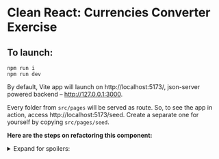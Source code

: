 # Clean React: Currencies Converter Exercise

## To launch:

```
npm run i
npm run dev
```

By default, Vite app will launch on http://localhost:5173/, json-server powered backend – http://127.0.0.1:3000.

Every folder from `src/pages` will be served as route. So, to see the app in action, access http://localhost:5173/seed. Create a separate one for yourself by copying `src/pages/seed`.

**Here are the steps on refactoring this component:**

<details>
<summary>Expand for spoilers:</summary>

1. Create a separate component for the currencies dropdown. Move it to a separate file, for example [in this way](https://github.com/cobalthq/cobalt-code-kata/blob/7f24bca73ee63e97f2806312b98633d26b81a4d8/2022-11-21-currencies/src/pages/group3/CurrencySelect.jsx#L17).
2. Create a separate component encapsulating "from-" and "to-" dropdowns and the "swap" button. Move it to a separate file, take a look at [version 1](https://github.com/cobalthq/cobalt-code-kata/blob/7f24bca73ee63e97f2806312b98633d26b81a4d8/2022-11-21-currencies/src/pages/group1/ExchangeRate.jsx#L46), or [version 2](https://github.com/cobalthq/cobalt-code-kata/blob/7f24bca73ee63e97f2806312b98633d26b81a4d8/2022-11-21-currencies/src/pages/group3/CurrencyInputs.jsx#L29).
3. Create a separate API client; return an object with a method per endpoint, "fetchCurrencies" and "fetchRates". Move it to a separate file. Remember to validate and transform the response in there, not at the component, [find inspiration here](https://github.com/cobalthq/cobalt-code-kata/blob/7f24bca73ee63e97f2806312b98633d26b81a4d8/2022-11-21-currencies/src/pages/group3/ExchangeRate.jsx#L35).
4. Inject this API client into components via React Context, here is [one point to look at it](https://github.com/cobalthq/cobalt-code-kata/blob/7f24bca73ee63e97f2806312b98633d26b81a4d8/2022-11-21-currencies/src/pages/group1/index.jsx#L24), and here is [where it's used](https://github.com/cobalthq/cobalt-code-kata/blob/7f24bca73ee63e97f2806312b98633d26b81a4d8/2022-11-21-currencies/src/pages/group1/ExchangeRate.jsx#L15).
5. "Currencies" are vital for this application; load them at the entry point (in this structure it's index.jsx), and pass them into ExchangeRate.jsx as props, [this can be used as an example](https://github.com/cobalthq/cobalt-code-kata/blob/7f24bca73ee63e97f2806312b98633d26b81a4d8/2022-11-21-currencies/src/pages/group1/index.jsx#L17). Fetching can also be done within a custom hook, [for example in this way](https://github.com/cobalthq/cobalt-code-kata/blob/7f24bca73ee63e97f2806312b98633d26b81a4d8/2022-11-21-currencies/src/pages/group2/ExchangeRate.jsx#L31).
6. Get rid of inline methods in the given JSX. See everything in "group3" folder.
7. Externalise all the messages in the app, get inspired by [this implementation](https://github.com/cobalthq/cobalt-code-kata/blob/7f24bca73ee63e97f2806312b98633d26b81a4d8/2022-11-21-currencies/src/pages/group3/ExchangeRate.jsx#L74).

</details>
